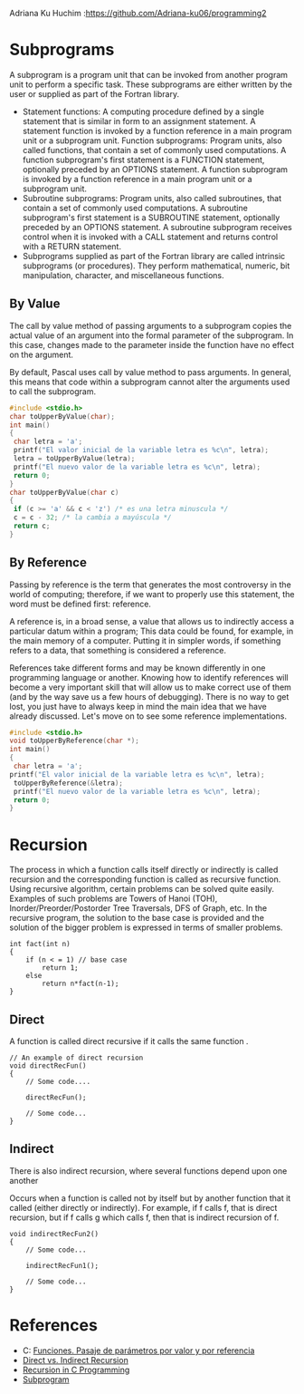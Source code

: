 Adriana Ku Huchim :https://github.com/Adriana-ku06/programming2
# Subprograms
A subprogram is a program unit that can be invoked from another program unit to perform a specific task. These subprograms are either written by the user or supplied as part of the Fortran library.



* Statement functions: A computing procedure defined by a single statement that is similar in form to an assignment statement. A statement function is invoked by a function reference in a main program unit or a subprogram unit.
Function subprograms: Program units, also called functions, that contain a set of commonly used computations. A function subprogram's first statement is a FUNCTION statement, optionally preceded by an OPTIONS statement. A function subprogram is invoked by a function reference in a main program unit or a subprogram unit.
* Subroutine subprograms: Program units, also called subroutines, that contain a set of commonly used computations. A subroutine subprogram's first statement is a SUBROUTINE statement, optionally preceded by an OPTIONS statement. A subroutine subprogram receives control when it is invoked with a CALL statement and returns control with a RETURN statement.
* Subprograms supplied as part of the Fortran library are called intrinsic subprograms (or procedures). They perform mathematical, numeric, bit manipulation, character, and miscellaneous functions.

## By Value
The call by value method of passing arguments to a subprogram copies the actual value of an argument into the formal parameter of the subprogram. In this case, changes made to the parameter inside the function have no effect on the argument.

By default, Pascal uses call by value method to pass arguments. In general, this means that code within a subprogram cannot alter the arguments used to call the subprogram.
```C
#include <stdio.h>
char toUpperByValue(char);
int main()
{
 char letra = 'a';
 printf("El valor inicial de la variable letra es %c\n", letra);
 letra = toUpperByValue(letra);
 printf("El nuevo valor de la variable letra es %c\n", letra);
 return 0;
}
char toUpperByValue(char c)
{
 if (c >= 'a' && c < 'z') /* es una letra minuscula */
 c = c - 32; /* la cambia a mayúscula */
 return c;
} 

```

   

## By Reference
Passing by reference is the term that generates the most controversy in the world of computing; therefore, if we want to properly use this statement, the word must be defined first: reference.

A reference is, in a broad sense, a value that allows us to indirectly access a particular datum within a program; This data could be found, for example, in the main memory of a computer. Putting it in simpler words, if something refers to a data, that something is considered a reference.

References take different forms and may be known differently in one programming language or another. Knowing how to identify references will become a very important skill that will allow us to make correct use of them (and by the way save us a few hours of debugging). There is no way to get lost, you just have to always keep in mind the main idea that we have already discussed. Let's move on to see some reference implementations.
``` C
#include <stdio.h>
void toUpperByReference(char *);
int main()
{
 char letra = 'a'; 
printf("El valor inicial de la variable letra es %c\n", letra);
 toUpperByReference(&letra);
 printf("El nuevo valor de la variable letra es %c\n", letra);
 return 0;
} 


```

# Recursion
The process in which a function calls itself directly or indirectly is called recursion and the corresponding function is called as recursive function. Using recursive algorithm, certain problems can be solved quite easily. Examples of such problems are Towers of Hanoi (TOH), Inorder/Preorder/Postorder Tree Traversals, DFS of Graph, etc.
In the recursive program, the solution to the base case is provided and the solution of the bigger problem is expressed in terms of smaller problems.
```  
int fact(int n)
{
    if (n < = 1) // base case
        return 1;
    else    
        return n*fact(n-1);    
} 

```

## Direct
A function is called direct recursive if it calls the same function . 
```
// An example of direct recursion
void directRecFun()
{
    // Some code....

    directRecFun();

    // Some code...
}

```
## Indirect
There is also indirect recursion, where several functions depend upon one another

Occurs when a function is called not by itself but by another function that it called (either directly or indirectly). For example, if f calls f, that is direct recursion, but if f calls g which calls f, then that is indirect recursion of f.
```
void indirectRecFun2()
{
    // Some code...

    indirectRecFun1();

    // Some code...
}
```


# References
* C: [Funciones. Pasaje de parámetros por valor y por referencia](http://programacionnerd.blogspot.com/2012/05/c-funciones-pasaje-de-parametros-por.html)
* [Direct vs. Indirect Recursion](https://www.educative.io/courses/recursion-for-coding-interviews-in-cpp/BnKojpzLl2W)
* [Recursion in C Programming](https://www.programtopia.net/c-programming/docs/recursion-c-programming)
* [Subprogram](https://www.fing.edu.uy/inco/cursos/prog1/pm/uploads/Materiales/clase8.html#id283705) 
